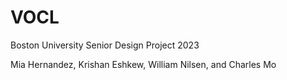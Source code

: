 # VOCL

Boston University Senior Design Project 2023

Mia Hernandez, Krishan Eshkew, William Nilsen, and Charles Mo
